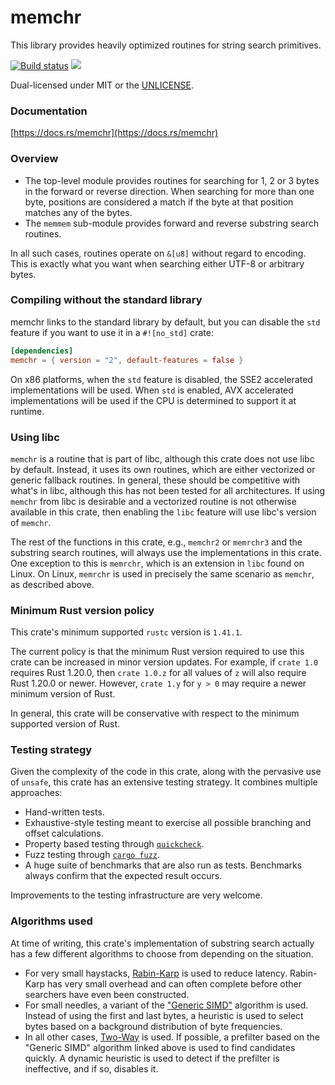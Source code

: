 memchr
======
This library provides heavily optimized routines for string search primitives.

[![Build status](https://github.com/BurntSushi/memchr/workflows/ci/badge.svg)](https://github.com/BurntSushi/memchr/actions)
[![](https://meritbadge.herokuapp.com/memchr)](https://crates.io/crates/memchr)

Dual-licensed under MIT or the [UNLICENSE](https://unlicense.org/).


### Documentation

[https://docs.rs/memchr](https://docs.rs/memchr)


### Overview

* The top-level module provides routines for searching for 1, 2 or 3 bytes
  in the forward or reverse direction. When searching for more than one byte,
  positions are considered a match if the byte at that position matches any
  of the bytes.
* The `memmem` sub-module provides forward and reverse substring search
  routines.

In all such cases, routines operate on `&[u8]` without regard to encoding. This
is exactly what you want when searching either UTF-8 or arbitrary bytes.

### Compiling without the standard library

memchr links to the standard library by default, but you can disable the
`std` feature if you want to use it in a `#![no_std]` crate:

```toml
[dependencies]
memchr = { version = "2", default-features = false }
```

On x86 platforms, when the `std` feature is disabled, the SSE2 accelerated
implementations will be used. When `std` is enabled, AVX accelerated
implementations will be used if the CPU is determined to support it at runtime.

### Using libc

`memchr` is a routine that is part of libc, although this crate does not use
libc by default. Instead, it uses its own routines, which are either vectorized
or generic fallback routines. In general, these should be competitive with
what's in libc, although this has not been tested for all architectures. If
using `memchr` from libc is desirable and a vectorized routine is not otherwise
available in this crate, then enabling the `libc` feature will use libc's
version of `memchr`.

The rest of the functions in this crate, e.g., `memchr2` or `memrchr3` and the
substring search routines, will always use the implementations in this crate.
One exception to this is `memrchr`, which is an extension in `libc` found on
Linux. On Linux, `memrchr` is used in precisely the same scenario as `memchr`,
as described above.


### Minimum Rust version policy

This crate's minimum supported `rustc` version is `1.41.1`.

The current policy is that the minimum Rust version required to use this crate
can be increased in minor version updates. For example, if `crate 1.0` requires
Rust 1.20.0, then `crate 1.0.z` for all values of `z` will also require Rust
1.20.0 or newer. However, `crate 1.y` for `y > 0` may require a newer minimum
version of Rust.

In general, this crate will be conservative with respect to the minimum
supported version of Rust.


### Testing strategy

Given the complexity of the code in this crate, along with the pervasive use
of `unsafe`, this crate has an extensive testing strategy. It combines multiple
approaches:

* Hand-written tests.
* Exhaustive-style testing meant to exercise all possible branching and offset
  calculations.
* Property based testing through [`quickcheck`](https://github.com/BurntSushi/quickcheck).
* Fuzz testing through [`cargo fuzz`](https://github.com/rust-fuzz/cargo-fuzz).
* A huge suite of benchmarks that are also run as tests. Benchmarks always
  confirm that the expected result occurs.

Improvements to the testing infrastructure are very welcome.


### Algorithms used

At time of writing, this crate's implementation of substring search actually
has a few different algorithms to choose from depending on the situation.

* For very small haystacks,
  [Rabin-Karp](https://en.wikipedia.org/wiki/Rabin%E2%80%93Karp_algorithm)
  is used to reduce latency. Rabin-Karp has very small overhead and can often
  complete before other searchers have even been constructed.
* For small needles, a variant of the
  ["Generic SIMD"](http://0x80.pl/articles/simd-strfind.html#algorithm-1-generic-simd)
  algorithm is used. Instead of using the first and last bytes, a heuristic is
  used to select bytes based on a background distribution of byte frequencies.
* In all other cases,
  [Two-Way](https://en.wikipedia.org/wiki/Two-way_string-matching_algorithm)
  is used. If possible, a prefilter based on the "Generic SIMD" algorithm
  linked above is used to find candidates quickly. A dynamic heuristic is used
  to detect if the prefilter is ineffective, and if so, disables it.
